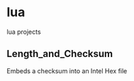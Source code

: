 lua
===

lua projects


Length_and_Checksum
----------------------

   Embeds a checksum into an Intel Hex file








